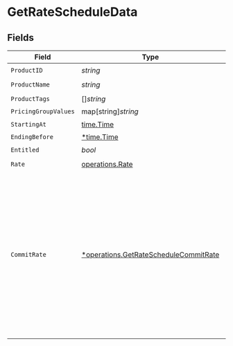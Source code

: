 # GetRateScheduleData


## Fields

| Field                                                                                                                                                                                      | Type                                                                                                                                                                                       | Required                                                                                                                                                                                   | Description                                                                                                                                                                                |
| ------------------------------------------------------------------------------------------------------------------------------------------------------------------------------------------ | ------------------------------------------------------------------------------------------------------------------------------------------------------------------------------------------ | ------------------------------------------------------------------------------------------------------------------------------------------------------------------------------------------ | ------------------------------------------------------------------------------------------------------------------------------------------------------------------------------------------ |
| `ProductID`                                                                                                                                                                                | *string*                                                                                                                                                                                   | :heavy_check_mark:                                                                                                                                                                         | N/A                                                                                                                                                                                        |
| `ProductName`                                                                                                                                                                              | *string*                                                                                                                                                                                   | :heavy_check_mark:                                                                                                                                                                         | N/A                                                                                                                                                                                        |
| `ProductTags`                                                                                                                                                                              | []*string*                                                                                                                                                                                 | :heavy_check_mark:                                                                                                                                                                         | N/A                                                                                                                                                                                        |
| `PricingGroupValues`                                                                                                                                                                       | map[string]*string*                                                                                                                                                                        | :heavy_minus_sign:                                                                                                                                                                         | N/A                                                                                                                                                                                        |
| `StartingAt`                                                                                                                                                                               | [time.Time](https://pkg.go.dev/time#Time)                                                                                                                                                  | :heavy_check_mark:                                                                                                                                                                         | N/A                                                                                                                                                                                        |
| `EndingBefore`                                                                                                                                                                             | [*time.Time](https://pkg.go.dev/time#Time)                                                                                                                                                 | :heavy_minus_sign:                                                                                                                                                                         | N/A                                                                                                                                                                                        |
| `Entitled`                                                                                                                                                                                 | *bool*                                                                                                                                                                                     | :heavy_check_mark:                                                                                                                                                                         | N/A                                                                                                                                                                                        |
| `Rate`                                                                                                                                                                                     | [operations.Rate](../../models/operations/rate.md)                                                                                                                                         | :heavy_check_mark:                                                                                                                                                                         | N/A                                                                                                                                                                                        |
| `CommitRate`                                                                                                                                                                               | [*operations.GetRateScheduleCommitRate](../../models/operations/getrateschedulecommitrate.md)                                                                                              | :heavy_minus_sign:                                                                                                                                                                         | The rate that will be used to rate a product when it is paid for by a commit. This feature requires opt-in before it can be used. Please contact Metronome support to enable this feature. |